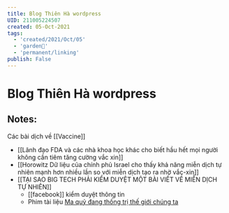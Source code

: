```yaml
---
title: Blog Thiên Hà wordpress
UID: 211005224507
created: 05-Oct-2021
tags:
  - 'created/2021/Oct/05'
  - 'garden🏡'
  - 'permanent/linking'
publish: False
---
```

# Blog Thiên Hà wordpress

## Notes:
Các bài dịch về [[Vaccine]]
- [[Lãnh đạo FDA và các nhà khoa học khác cho biết hầu hết mọi người không cần tiêm tăng cường vắc xin]]
- [[Horowitz Dữ liệu của chính phủ Israel cho thấy khả năng miễn dịch tự nhiên mạnh hơn nhiều lần so với miễn dịch tạo ra nhờ vắc-xin]]
- [[TẠI SAO BIG TECH PHẢI KIỂM DUYỆT MỘT BÀI VIẾT VỀ MIỄN DỊCH TỰ NHIÊN]]
	- [[facebook]] kiểm duyệt thông tin
	- Phim tài liệu [Ma quỷ đang thống trị thế giới chúng ta](https://www.youtube.com/playlist?list=PLgrQxGN7lkA8HOnRF73dgz1HizN64Qn09)